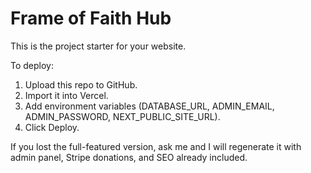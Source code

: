 # Frame of Faith Hub

This is the project starter for your website.

To deploy:
1. Upload this repo to GitHub.
2. Import it into Vercel.
3. Add environment variables (DATABASE_URL, ADMIN_EMAIL, ADMIN_PASSWORD, NEXT_PUBLIC_SITE_URL).
4. Click Deploy.

If you lost the full-featured version, ask me and I will regenerate it with admin panel, Stripe donations, and SEO already included.
